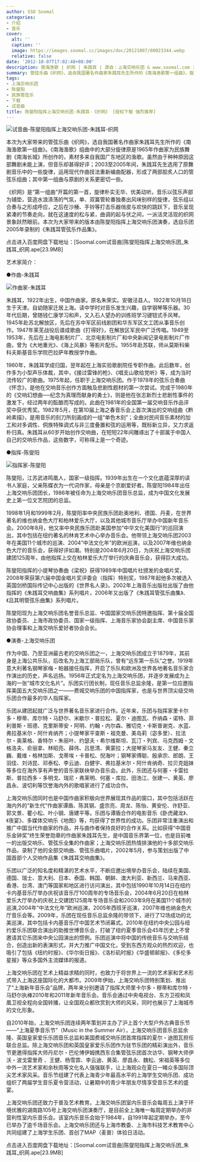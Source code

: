 ```yaml
---
author: SSO Soomal
categories:
- 介绍
- 音乐
cover:
  alt: ''
  caption: ''
  image: https://images.soomal.cc/images/doc/20121007/00023344.webp
  relative: false
date: '2012-10-07T17:02:48+08:00'
description: 南海渔歌 | 织网 | 朱践耳 | 源自：上海交响乐团 & www.soomal.com | 版权：原创 |  平均/总评分：10.00/20
summary: 管弦乐曲《织网》，选自我国著名作曲家朱践耳先生所作的《南海渔歌第一组曲》，旋律朴实无华、优美动听。音乐以弦乐声部为铺垫，营造水浪涤荡的气氛，单、双簧管轮番独奏出风味别样的旋律，弦乐组以合奏与之形成呼应，之后在沙棰、手铃等打击乐器俏皮与欢快的跳跃下……
tags:
- 上海交响乐团
- 陈燮阳
- 民族管弦乐
- 下载
- 试音曲
title: 陈燮阳指挥上海交响乐团-朱践耳-《织网》 [授权下载 强烈推荐]
---
```


![试音曲-陈燮阳指挥上海交响乐团-朱践耳-织网](https://images.soomal.cc/images/doc/20121007/00023344.webp)



本次为大家带来的管弦乐曲《织网》，选自我国著名作曲家朱践耳先生所作的《南海渔歌第一组曲》。《南海渔歌》组曲中的大部分旋律原是1965年作曲家为民族舞剧《南海长城》所创作的，素材多来自我国广东地区的渔歌。虽然由于种种原因这部舞剧未能上演，但音乐却甚得好评；2003至2005年间，朱践耳先生选用了原舞剧音乐中的一些旋律，运用现代作曲技法重新编曲配器，形成了两部脍炙人口的管弦乐组曲；其中第一组曲与原剧的关系更密切一些。

《织网》是“第一组曲”开篇的第一首，旋律朴实无华、优美动听。音乐以弦乐声部为铺垫，营造水浪涤荡的气氛，单、双簧管轮番独奏出风味别样的旋律，弦乐组以合奏与之形成呼应，之后在沙棰、手铃等打击乐器俏皮与欢快的跳跃下，音乐呈现紧凑的节奏走向，就在这速度的松与紧，曲调的起与伏之间，一派活灵活现的织网景象跃然眼前。本次为大家带来的版本由陈燮阳指挥上海交响乐团演奏，选自乐团2005年录制的《朱践耳管弦乐作品集》。


点击进入百度网盘下载地址：[Soomal.com试音曲]陈燮阳指挥上海交响乐团_朱践耳_织网.ape[23.9MB]


艺术家简介：


●作曲-朱践耳

![作曲家-朱践耳](https://images.soomal.cc/images/doc/20120701/00020796.webp)





朱践耳，1922年出生，中国作曲家。原名朱荣实。安徽泾县人。1922年10月18日生于天津。自幼随家迁居上海。读中学时对音乐发生兴趣，自学钢琴等乐器。30年代后期，曾随钱仁康学习和声，又入石人望办的训练班学习键钮式手风琴。1945年赴苏北解放区，先后在苏中军区前线剧团和华东军区文工团从事音乐创作。1947年莱芜战役后谱成歌曲《打得好》，在解放区军民中广泛传唱。1949至1953年，先后在上海电影制片厂、北京电影制片厂和中央新闻记录电影制片厂作曲，曾为《大地重光》、《海上风暴》等影片配乐。1955年赴苏联，师从莫斯科柴科夫斯基音乐学院巴拉萨年教授学作曲。

1960年，朱践耳学成归国，翌年起在上海实验歌剧院任专职作曲。此后数年，创作多为小型声乐体裁，其中，《接过雷锋的枪》、《唱支山歌给党听》等，成为当时流传较广的歌曲。1975年起，任职于上海交响乐团。作于1978年的弦乐合奏曲《怀念》，是他在交响音乐创作方面触及悲剧性题材的第一次尝试。完成于1980年的《交响幻想曲──纪念为真理而献身的勇士》，则是他在张志新烈士悲剧性事件的激发下，经过两年的酝酿而写成的。此曲在1981年的全国第一届交响音乐作品评奖中获优秀奖。1982年5月，在第10届上海之春音乐会上首次演出的交响组曲《黔岭素描》，是用音乐的刻刀所刻画成的一组“单色木刻”；全曲对民间音乐素材的加工和对多调性、侗族特殊调式与非三度叠置和弦的运用等，既标新立异，又力求返朴归真。朱践耳从60岁开始创作交响曲，在短短22年间雕琢出了十部属于中国人自己的交响乐作品，这些数字，可称得上是一个奇迹。

●指挥-陈燮阳

![指挥家-陈燮阳](https://images.soomal.cc/images/doc/20111011/00013983.webp)





陈燮阳，江苏武进鸣凰人，国家一级指挥。1939年出生在一个文化底蕴深厚的读书人家庭，父亲陈蝶衣为一代词作家，母亲是个京剧爱好者。陈燮阳1984年出任上海交响乐团团长，1986年被任命为上海交响乐团音乐总监，成为中国文化发展史上第一位文艺院团的总监。

1998年1月和1999年2月，陈燮阳率中央民族乐团赴奥地利、德国、丹麦，在世界著名的维也纳金色大厅和柏林爱乐大厅，以及其他城市音乐厅举办中国新年音乐会。2000年8月，他又率中央民族乐团赴美国参加“中华文化美国行”的巡回演出，其中包括在纽约著名的林肯艺术中心举办音乐会。他带领上海交响乐团2003年在美国11个城市的巡演、2004“中法文化年”的欧洲巡演，以及2007年维也纳金色大厅的音乐会，获得好评如潮。特别是2004年6月20日，为庆祝上海交响乐团建团125周年，由他指挥上交在柏林爱乐大厅举行的庆典音乐会，获得巨大成功。 

陈燮阳指挥的小提琴协奏曲《梁祝》获得1989年中国唱片社颁发的金唱片奖，2008年荣获第六届中国金唱片奖评委会（指挥）特别奖，1987年起他多次被选入英国剑桥国际传记中心出版的《世界名人录》。2002年上海音乐出版社出版了由他指挥的《朱践耳交响曲集》系列唱片，2006年又出版了《朱践耳管弦乐曲集》、《吕其明管弦乐曲集》系列唱片。

陈燮阳现为上海交响乐团名誉音乐总监、中国国家交响乐团特邀指挥、第十届全国政协委员、上海市政协委员、国家一级指挥、上海音乐家协会副主席、中国音乐家协会理事和上海交响乐爱好者协会会长。 

●演奏-上海交响乐团

作为中国、乃至亚洲最古老的交响乐团之一，上海交响乐团成立于1879年，其前身是上海公共乐队，后改名为上海工部局乐队，曾有“远东第一乐队”之誉。1919年意大利著名钢琴家梅・帕器接任指挥，开启了乐队和欧洲及世界各地著名音乐家合作演出的历史，声名远扬。1956年正式定名为上海交响乐团，并逐步发展成为上海的一张“城市文化名片”。乐团实行团长制，现任音乐总监余隆，是第一位应邀指挥美国五大交响乐团之一――费城交响乐团的中国指挥家，也是与世界顶尖级交响乐团合作最多的华人指挥家。

乐团从建团起就广泛与世界著名音乐家进行合作。近年来，乐团与指挥家里卡尔多・穆蒂、库尔特・马舒尔、米歇尔・普拉松、夏尔・迪图瓦、乔纳森・诺特、菲利普斯・班德、克里斯蒂安・阿明、约翰・内尔森、雅切克・卡斯普谢克、水蓝、弗拉基米尔・阿什肯纳齐；小提琴家平查斯・祖克曼、美岛莉（宓多里）、拉法尔・奥莱格、香特尔・朱丽叶、约瑟夫・希尔维斯坦、瓦汀・列宾、马克西姆・文格洛夫、俞丽拿、林昭亮、薛伟、吕思清、黄蒙拉；大提琴家马友友、王健、秦立巍、戴维・格林加斯、戈蒂埃・卡普松、倪海叶；钢琴家傅聪、殷承宗、郎朗、王羽佳、刘诗昆、邓泰松、李云迪、白健宇、弗拉基米尔・阿什肯纳奇、拉贝克姐妹等多位在海外享有声誉的音乐家联袂举办音乐会。此外，乐团还与何塞・卡雷拉斯、普拉西多・多明戈、瑞尼・弗莱明、何塞・库拉、田浩江、张建一、黄英、廖昌永、波切利等饮誉海内外的歌唱家进行了成功合作。

上海交响乐团同时也是中国作曲家积极向世界展现其作品的窗口，其中包括活跃在海内外的“新生代”作曲家谭盾、陈其钢、盛宗亮、周龙、陈怡、黄安伦、许舒亚、郭文景、瞿小松、叶小钢、唐建平等。乐团与谭盾合作的电影音乐《卧虎藏龙》、《夜宴》、多媒体交响乐《地图》等，均获得了世界性的成功。乐团非常注重演出和推广中国当代作曲家的作品，并与曲作者保持良好的合作关系。比如获得“中国音乐金钟奖”终生荣誉勋章的作曲家朱践耳先生，是中国音乐界第一位，也是目前唯一的出版交响乐、管弦乐全集的作曲家；上海交响乐团热情排演他的十多部交响乐作品，录制了他的全部交响曲、管弦乐曲唱片，2002年5月，参与策划出版了中国首部个人交响作品集《朱践耳交响曲集》。

乐团以广泛的知名度和精湛的艺术水平，不断应邀出境举办音乐会，陆续在美国、德国、瑞士、意大利、日本、泰国、韩国、朝鲜、澳大利亚、新西兰、马来西亚、香港、台湾、澳门等国家和地区进行访问演出，其中包括1990年10月14日在纽约卡内基音乐厅举办庆祝该音乐厅100周年的专场音乐会，2004年6月20日在柏林爱乐大厅举办的庆祝上交建团125周年专场音乐会和2003年9月在美国11个城市的巡演,2004年“中法文化年”欧洲巡演，2005年西班牙巡演，2007年维也纳金色大厅音乐会等。2009年，乐团在现任音乐总监余隆的带领下，进行了12场成功的北美巡演，其中包括卡内基音乐厅中国艺术节闭幕式。2010年在纽约中央公园与纽约爱乐乐团联合演出的助推世博音乐会，打破了纽约夏季音乐会45年历史上不曾邀请其它乐团来中央公园演出的惯例。乐团巡演中将中国的传统音乐与交响乐结合，创造出新的表演形式，并大力推广中国文化，受到东西方观众的热烈欢迎，也吸引了包括《纽约时报》、《华尔街日报》、《洛杉矶时报》《华盛顿邮报》、《多伦多星报》等众多国外主流媒体的报道。

上海交响乐团在艺术上精益求精的同时，也致力于将世界上一流的艺术家和艺术形式带入上海这座国际化的大都市。2009年伊始，上海交响乐团特别策划、推出了“上海新年音乐会”品牌，两年来分别邀请了指挥大师里卡尔多・穆蒂和库尔特・马舒尔执棒2010年和2011年新年音乐会。音乐会通过中央电视台、东方卫视和凤凰卫视全程向全国转播，让全国观众都欣赏到大师的风采，同时也展示了上海城市的文化形象。

自2010年始，上海交响乐团连续两年策划并主办了沪上首个大型户外古典音乐节――“上海夏季音乐节”（Music in the Summer Air），上海交响乐团音乐总监余隆、英国皇家爱乐乐团音乐总监和美国费城交响乐团首席指挥的夏尔・迪图瓦担任联合总监。除上海交响乐团和英国皇家爱乐乐团作为驻节乐团的精彩演出外，音乐节更邀得指挥大师丹尼尔・巴伦博伊姆携西东合集管弦乐团首次访华、钢琴大师伊沃・波戈雷里奇 、王健、杨雪霏、李云迪、黄英、廖昌永、魏松、宋祖英等多位中外一流艺术家和余秋雨等文化名人强强联手，让上海观众在夏日一睹众多国际顶尖艺术家风采。音乐节组建了代表上海青少年最高水平的上海学生交响乐团、成功组织了两届学生音乐夏令营活动，让暑期中的青少年朋友尽情享受音乐艺术的盛宴。

上海交响乐团还致力于普及艺术教育。上海交响乐团室内乐音乐会每周五上演于环境优雅的湖南路105号上海交响乐团演奏厅，是目前全上海唯一每周定期举办的非营利性室内乐音乐会。该室内乐音乐会始于1984年，自1991年起定期举办，至今已举办了逾千场音乐会。上海交响乐团还与上海市教委、上海市科技艺术教育中心共同组建了上海学生乐团、首创了MAP（麦普）体验日活动。



点击进入百度网盘下载地址：[Soomal.com试音曲]陈燮阳指挥上海交响乐团_朱践耳_织网.ape[23.9MB]